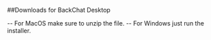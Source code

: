 ##Downloads for BackChat Desktop

-- For MacOS make sure to unzip the file.
-- For Windows just run the installer.
